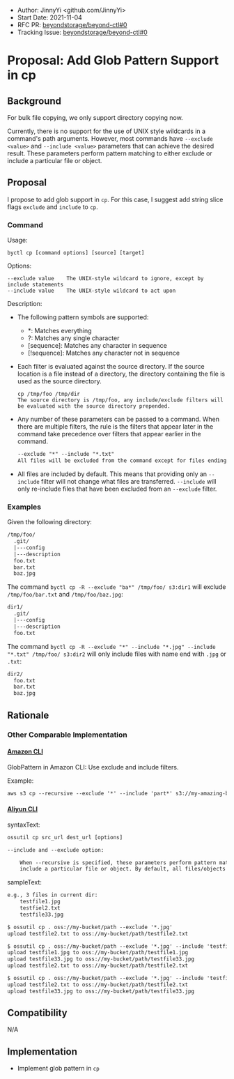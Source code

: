 - Author: JinnyYi <github.com/JinnyYi>
- Start Date: 2021-11-04
- RFC PR: [beyondstorage/beyond-ctl#0](https://github.com/beyondstorage/beyond-ctl/issues/0)
- Tracking Issue: [beyondstorage/beyond-ctl#0](https://github.com/beyondstorage/beyond-ctl/issues/0)

# Proposal: Add Glob Pattern Support in cp

## Background

For bulk file copying, we only support directory copying now.

Currently, there is no support for the use of UNIX style wildcards in a command's path arguments. However, most commands have `--exclude <value>` and `--include <value>` parameters that can achieve the desired result. These parameters perform pattern matching to either exclude or include a particular file or object.

## Proposal

I propose to add glob support in `cp`. For this case, I suggest add string slice flags `exclude` and `include` to `cp`.

### Command

Usage:

```
byctl cp [command options] [source] [target]
```

Options:

```
--exclude value    The UNIX-style wildcard to ignore, except by include statements
--include value    The UNIX-style wildcard to act upon
```

Description:

- The following pattern symbols are supported:
  - *: Matches everything
  - ?: Matches any single character
  - [sequence]: Matches any character in sequence
  - [!sequence]: Matches any character not in sequence

- Each filter is evaluated against the source directory. If the source location is a file instead of a directory, the directory containing the file is used as the source directory.
  ```
  cp /tmp/foo /tmp/dir 
  The source directory is /tmp/foo, any include/exclude filters will be evaluated with the source directory prepended.
  ```

- Any number of these parameters can be passed to a command. When there are multiple filters, the rule is the filters that appear later in the command take precedence over filters that appear earlier in the command.
  ```txt
  --exclude "*" --include "*.txt"
  All files will be excluded from the command except for files ending with ".txt"
  ```
  
- All files are included by default. This means that providing only an `--include` filter will not change what files are transferred. `--include` will only re-include files that have been excluded from an `--exclude` filter.

### Examples

Given the following directory:

```txt
/tmp/foo/
  .git/
  |---config
  |---description
  foo.txt
  bar.txt
  baz.jpg
```

The command `byctl cp -R --exclude "ba*" /tmp/foo/ s3:dir1` will exclude `/tmp/foo/bar.txt` and `/tmp/foo/baz.jpg`:

```txt
dir1/
  .git/
  |---config
  |---description
  foo.txt
```

The command `byctl cp -R --exclude "*" --include "*.jpg" --include "*.txt" /tmp/foo/ s3:dir2` will only include files with name end with `.jpg` or `.txt`:

```txt
dir2/
  foo.txt
  bar.txt
  baz.jpg
```

## Rationale

### Other Comparable Implementation

#### [Amazon CLI](https://docs.aws.amazon.com/cli/latest/reference/s3/#use-of-exclude-and-include-filters)

GlobPattern in Amazon CLI: Use exclude and include filters.

Example:

```txt
aws s3 cp --recursive --exclude '*' --include 'part*' s3://my-amazing-bucket/ s3://my-other-bucket/
```

#### [Aliyun CLI](https://github.com/aliyun/aliyun-cli/blob/master/oss/lib/cp.go)

syntaxText:

```txt
ossutil cp src_url dest_url [options]

--include and --exclude option:

    When --recursive is specified, these parameters perform pattern matching to either exclude or
    include a particular file or object. By default, all files/objects are included.
```

sampleText:

```txt
e.g., 3 files in current dir:
    testfile1.jpg
    testfiel2.txt
    testfile33.jpg

$ ossutil cp . oss://my-bucket/path --exclude '*.jpg'
upload testfile2.txt to oss://my-bucket/path/testfile2.txt

$ ossutil cp . oss://my-bucket/path --exclude '*.jpg' --include 'testfile*.jpg'
upload testfile1.jpg to oss://my-bucket/path/testfile1.jpg
upload testfile33.jpg to oss://my-bucket/path/testfile33.jpg
upload testfile2.txt to oss://my-bucket/path/testfile2.txt

$ ossutil cp . oss://my-bucket/path --exclude '*.jpg' --include 'testfile*.jpg' --exclude 'testfile?.jpg'
upload testfile2.txt to oss://my-bucket/path/testfile2.txt
upload testfile33.jpg to oss://my-bucket/path/testfile33.jpg
```

## Compatibility

N/A

## Implementation

- Implement glob pattern in `cp`
